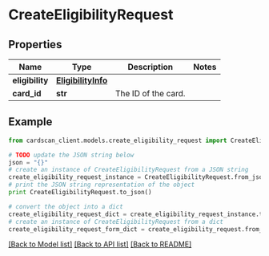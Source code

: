 # CreateEligibilityRequest


## Properties
Name | Type | Description | Notes
------------ | ------------- | ------------- | -------------
**eligibility** | [**EligibilityInfo**](EligibilityInfo.md) |  | 
**card_id** | **str** | The ID of the card. | 

## Example

```python
from cardscan_client.models.create_eligibility_request import CreateEligibilityRequest

# TODO update the JSON string below
json = "{}"
# create an instance of CreateEligibilityRequest from a JSON string
create_eligibility_request_instance = CreateEligibilityRequest.from_json(json)
# print the JSON string representation of the object
print CreateEligibilityRequest.to_json()

# convert the object into a dict
create_eligibility_request_dict = create_eligibility_request_instance.to_dict()
# create an instance of CreateEligibilityRequest from a dict
create_eligibility_request_form_dict = create_eligibility_request.from_dict(create_eligibility_request_dict)
```
[[Back to Model list]](../README.md#documentation-for-models) [[Back to API list]](../README.md#documentation-for-api-endpoints) [[Back to README]](../README.md)


